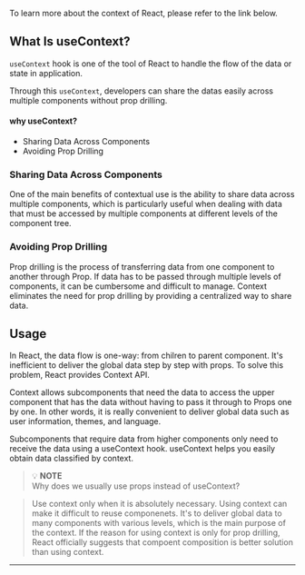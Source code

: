 To learn more about the context of React, please refer to the link below.

[](https://jay-h-blog.vercel.app/posts/ReactJs/react-context)

## What Is useContext?
`useContext` hook is one of the tool of React to handle the flow of the data or state in application.

Through this `useContext`, developers can share the datas easily across multiple components without prop drilling.

#### why useContext?
- Sharing Data Across Components
- Avoiding Prop Drilling

### Sharing Data Across Components
One of the main benefits of contextual use is the ability to share data across multiple components, which is particularly useful when dealing with data that must be accessed by multiple components at different levels of the component tree.

### Avoiding Prop Drilling
Prop drilling is the process of transferring data from one component to another through Prop. If data has to be passed through multiple levels of components, it can be cumbersome and difficult to manage. Context eliminates the need for prop drilling by providing a centralized way to share data.

## Usage
In React, the data flow is one-way: from chilren to parent component. It's inefficient to deliver the global data step by step with props. To solve this problem, React provides Context API.

Context allows subcomponents that need the data to access the upper component that has the data without having to pass it through to Props one by one. In other words, it is really convenient to deliver global data such as user information, themes, and language.

Subcomponents that require data from higher components only need to receive the data using a useContext hook.
useContext helps you easily obtain data classified by context.

> 💡 **NOTE**   
> Why does we usually use props instead of useContext?

> Use context only when it is absolutely necessary. Using context can make it difficult to reuse componenets. It's to deliver global data to many components with various levels, which is the main purpose of the context. If the reason for using context is only for prop drilling, React officially suggests that compoent composition is better solution than using context.

---
[](https://react.dev/reference/react/useContext)

[](https://www.youtube.com/watch?v=HYKDUF8X3qI)

[](https://medium.com/@msgold/using-usecontext-in-react-a-comprehensive-guide-8a9f5271f7a8)